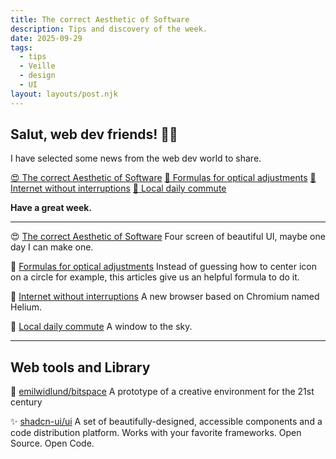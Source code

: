```yaml
---
title: The correct Aesthetic of Software
description: Tips and discovery of the week.
date: 2025-09-29
tags:
  - tips
  - Veille
  - design
  - UI
layout: layouts/post.njk
---
```


## Salut, web dev friends! 🧑‍💻

I have selected some news  from the web dev world to share.

<a href="#The correct Aesthetic of Software">😍 The correct Aesthetic of Software</a>
<a href="#Formulas for optical adjustments">🔎 Formulas for optical adjustments</a>
<a href="#Internet without interruptions">👀 Internet without interruptions</a>
<a href="#Local daily commute">🚄 Local daily commute</a>

**Have a great week.**

___

<span id="The correct Aesthetic of Software">😍</span> [The correct Aesthetic of Software](https://x.com/parkerhendo/status/1973904521257759183)
Four screen of beautiful UI, maybe one day I can make one.

<span id="Formulas for optical adjustments">🔎</span> [Formulas for optical adjustments](https://bjango.com/articles/opticaladjustments/)
Instead of guessing how to center icon on a circle for example, this articles give us an helpful formula to do it.

<span id="Internet without interruptions">👀</span> [Internet without interruptions](https://helium.computer/)
A new browser based on Chromium named Helium.

<span id="Internet without interruptions">🚄</span> [Local daily commute](https://www.commuting.to/)
A window to the sky.

___

## Web tools and Library

🤔 [emilwidlund/bitspace](https://github.com/emilwidlund/bitspace)
A prototype of a creative environment for the 21st century

✨ [shadcn-ui/ui](https://github.com/shadcn-ui/ui)
A set of beautifully-designed, accessible components and a code distribution platform. Works with your favorite frameworks. Open Source. Open Code.
